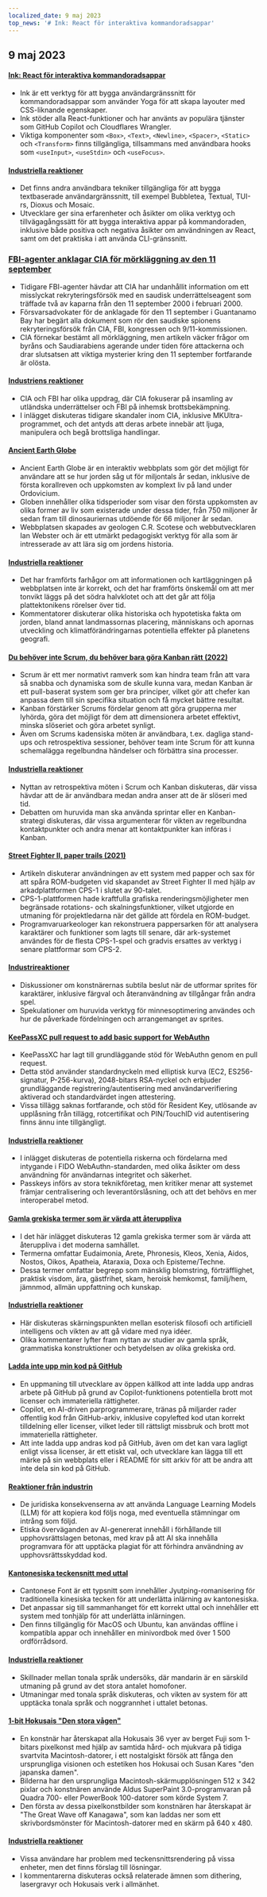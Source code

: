 ```yaml
---
localized_date: 9 maj 2023
top_news: '# Ink: React för interaktiva kommandoradsappar'
---
```


## 9 maj 2023

#### [Ink: React för interaktiva kommandoradsappar](https://github.com/vadimdemedes/ink)

- Ink är ett verktyg för att bygga användargränssnitt för kommandoradsappar som använder Yoga för att skapa layouter med CSS-liknande egenskaper.
- Ink stöder alla React-funktioner och har använts av populära tjänster som GitHub Copilot och Cloudflares Wrangler.
- Viktiga komponenter som `<Box>`, `<Text>`, `<Newline>`, `<Spacer>`, `<Static>` och `<Transform>` finns tillgängliga, tillsammans med användbara hooks som `<useInput>`, `<useStdin>` och `<useFocus>`.

#### [Industriella reaktioner](http://news.ycombinator.com/item?id=35863837)

- Det finns andra användbara tekniker tillgängliga för att bygga textbaserade användargränssnitt, till exempel Bubbletea, Textual, TUI-rs, Dioxus och Mosaic.
- Utvecklare ger sina erfarenheter och åsikter om olika verktyg och tillvägagångssätt för att bygga interaktiva appar på kommandoraden, inklusive både positiva och negativa åsikter om användningen av React, samt om det praktiska i att använda CLI-gränssnitt.

### [FBI-agenter anklagar CIA för mörkläggning av den 11 september](https://www.spytalk.co/p/exclusive-fbi-agents-accuse-cia-of)

- Tidigare FBI-agenter hävdar att CIA har undanhållit information om ett misslyckat rekryteringsförsök med en saudisk underrättelseagent som träffade två av kaparna från den 11 september 2000 i februari 2000.
- Försvarsadvokater för de anklagade för den 11 september i Guantanamo Bay har begärt alla dokument som rör den saudiske spionens rekryteringsförsök från CIA, FBI, kongressen och 9/11-kommissionen.
- CIA förnekar bestämt all mörkläggning, men artikeln väcker frågor om byråns och Saudiarabiens agerande under tiden före attackerna och drar slutsatsen att viktiga mysterier kring den 11 september fortfarande är olösta.

#### [Industriens reaktioner](http://news.ycombinator.com/item?id=35862656)

- CIA och FBI har olika uppdrag, där CIA fokuserar på insamling av utländska underrättelser och FBI på inhemsk brottsbekämpning.
- I inlägget diskuteras tidigare skandaler inom CIA, inklusive MKUltra-programmet, och det antyds att deras arbete innebär att ljuga, manipulera och begå brottsliga handlingar.

#### [Ancient Earth Globe](https://dinosaurpictures.org/ancient-earth/#470)

- Ancient Earth Globe är en interaktiv webbplats som gör det möjligt för användare att se hur jorden såg ut för miljontals år sedan, inklusive de första korallreven och uppkomsten av komplext liv på land under Ordovicium.
- Globen innehåller olika tidsperioder som visar den första uppkomsten av olika former av liv som existerade under dessa tider, från 750 miljoner år sedan fram till dinosauriernas utdöende för 66 miljoner år sedan.
- Webbplatsen skapades av geologen C.R. Scotese och webbutvecklaren Ian Webster och är ett utmärkt pedagogiskt verktyg för alla som är intresserade av att lära sig om jordens historia.

#### [Industriella reaktioner](http://news.ycombinator.com/item?id=35856820)

- Det har framförts farhågor om att informationen och kartläggningen på webbplatsen inte är korrekt, och det har framförts önskemål om att mer tonvikt läggs på det södra halvklotet och att det går att följa plattektonikens rörelser över tid.
- Kommentatorer diskuterar olika historiska och hypotetiska fakta om jorden, bland annat landmassornas placering, människans och apornas utveckling och klimatförändringarnas potentiella effekter på planetens geografi.

#### [Du behöver inte Scrum, du behöver bara göra Kanban rätt (2022)](https://lucasfcosta.com/2022/10/02/scrum-versus-kanban.html)

- Scrum är ett mer normativt ramverk som kan hindra team från att vara så snabba och dynamiska som de skulle kunna vara, medan Kanban är ett pull-baserat system som ger bra principer, vilket gör att chefer kan anpassa dem till sin specifika situation och få mycket bättre resultat.
- Kanban förstärker Scrums fördelar genom att göra grupperna mer lyhörda, göra det möjligt för dem att dimensionera arbetet effektivt, minska slöseriet och göra arbetet synligt.
- Även om Scrums kadensiska möten är användbara, t.ex. dagliga stand-ups och retrospektiva sessioner, behöver team inte Scrum för att kunna schemalägga regelbundna händelser och förbättra sina processer.

#### [Industriella reaktioner](http://news.ycombinator.com/item?id=35857463)

- Nyttan av retrospektiva möten i Scrum och Kanban diskuteras, där vissa hävdar att de är användbara medan andra anser att de är slöseri med tid.
- Debatten om huruvida man ska använda sprintar eller en Kanban-strategi diskuteras, där vissa argumenterar för vikten av regelbundna kontaktpunkter och andra menar att kontaktpunkter kan införas i Kanban.

#### [Street Fighter II, paper trails (2021)](https://fabiensanglard.net/sf2_sheets/index.html)

- Artikeln diskuterar användningen av ett system med papper och sax för att spåra ROM-budgeten vid skapandet av Street Fighter II med hjälp av arkadplattformen CPS-1 i slutet av 90-talet.
- CPS-1-plattformen hade kraftfulla grafiska renderingsmöjligheter men begränsade rotations- och skalningsfunktioner, vilket utgjorde en utmaning för projektledarna när det gällde att fördela en ROM-budget.
- Programvaruarkeologer kan rekonstruera pappersarken för att analysera karaktärer och funktioner som lagts till senare, där ark-systemet användes för de flesta CPS-1-spel och gradvis ersattes av verktyg i senare plattformar som CPS-2.

#### [Industrireaktioner](http://news.ycombinator.com/item?id=35859338)

- Diskussioner om konstnärernas subtila beslut när de utformar sprites för karaktärer, inklusive färgval och återanvändning av tillgångar från andra spel.
- Spekulationer om huruvida verktyg för minnesoptimering användes och hur de påverkade fördelningen och arrangemanget av sprites.

#### [KeePassXC pull request to add basic support for WebAuthn](https://github.com/keepassxreboot/keepassxc/pull/8825)

- KeePassXC har lagt till grundläggande stöd för WebAuthn genom en pull request.
- Detta stöd använder standardnyckeln med elliptisk kurva (EC2, ES256-signatur, P-256-kurva), 2048-bitars RSA-nyckel och erbjuder grundläggande registrering/autentisering med användarverifiering aktiverad och standardvärdet ingen attestering.
- Vissa tillägg saknas fortfarande, och stöd för Resident Key, utlösande av upplåsning från tillägg, rotcertifikat och PIN/TouchID vid autentisering finns ännu inte tillgängligt.

#### [Industriella reaktioner](http://news.ycombinator.com/item?id=35859877)

- I inlägget diskuteras de potentiella riskerna och fördelarna med intygande i FIDO WebAuthn-standarden, med olika åsikter om dess användning för användarnas integritet och säkerhet.
- Passkeys införs av stora teknikföretag, men kritiker menar att systemet främjar centralisering och leverantörslåsning, och att det behövs en mer interoperabel metod.

#### [Gamla grekiska termer som är värda att återuppliva](https://classicalwisdom.substack.com/p/12-ancient-greek-terms-that-should)

- I det här inlägget diskuteras 12 gamla grekiska termer som är värda att återuppliva i det moderna samhället.
- Termerna omfattar Eudaimonia, Arete, Phronesis, Kleos, Xenia, Aidos, Nostos, Oikos, Apatheia, Ataraxia, Doxa och Episteme/Techne.
- Dessa termer omfattar begrepp som mänsklig blomstring, förträfflighet, praktisk visdom, ära, gästfrihet, skam, heroisk hemkomst, familj/hem, jämnmod, allmän uppfattning och kunskap.

#### [Industriella reaktioner](http://news.ycombinator.com/item?id=35867935)

- Här diskuteras skärningspunkten mellan esoterisk filosofi och artificiell intelligens och vikten av att gå vidare med nya idéer.
- Olika kommentarer lyfter fram nyttan av studier av gamla språk, grammatiska konstruktioner och betydelsen av olika grekiska ord.

#### [Ladda inte upp min kod på GitHub](https://nogithub.codeberg.page/)

- En uppmaning till utvecklare av öppen källkod att inte ladda upp andras arbete på GitHub på grund av Copilot-funktionens potentiella brott mot licenser och immateriella rättigheter.
- Copilot, en AI-driven parprogrammerare, tränas på miljarder rader offentlig kod från GitHub-arkiv, inklusive copylefted kod utan korrekt tilldelning eller licenser, vilket leder till rättsligt missbruk och brott mot immateriella rättigheter.
- Att inte ladda upp andras kod på GitHub, även om det kan vara lagligt enligt vissa licenser, är ett etiskt val, och utvecklare kan lägga till ett märke på sin webbplats eller i README för sitt arkiv för att be andra att inte dela sin kod på GitHub.

#### [Reaktioner från industrin](http://news.ycombinator.com/item?id=35859142)

- De juridiska konsekvenserna av att använda Language Learning Models (LLM) för att kopiera kod följs noga, med eventuella stämningar om intrång som följd.
- Etiska överväganden av AI-genererat innehåll i förhållande till upphovsrättslagen betonas, med krav på att AI ska innehålla programvara för att upptäcka plagiat för att förhindra användning av upphovsrättsskyddad kod.

#### [Kantonesiska teckensnitt med uttal](https://visual-fonts.com/)

- Cantonese Font är ett typsnitt som innehåller Jyutping-romanisering för traditionella kinesiska tecken för att underlätta inlärning av kantonesiska.
- Det anpassar sig till sammanhanget för ett korrekt uttal och innehåller ett system med tonhjälp för att underlätta inlärningen.
- Den finns tillgänglig för MacOS och Ubuntu, kan användas offline i kompatibla appar och innehåller en minivordbok med över 1 500 ordförrådsord.

#### [Industriella reaktioner](http://news.ycombinator.com/item?id=35867275)

- Skillnader mellan tonala språk undersöks, där mandarin är en särskild utmaning på grund av det stora antalet homofoner.
- Utmaningar med tonala språk diskuteras, och vikten av system för att upptäcka tonala språk och noggrannhet i uttalet betonas.

#### [1-bit Hokusais "Den stora vågen"](https://www.hypertalking.com/2023/05/08/1-bit-pixel-art-of-hokusais-the-great-wave-off-kanagawa/)

- En konstnär har återskapat alla Hokusais 36 vyer av berget Fuji som 1-bitars pixelkonst med hjälp av samtida hård- och mjukvara på tidiga svartvita Macintosh-datorer, i ett nostalgiskt försök att fånga den ursprungliga visionen och estetiken hos Hokusai och Susan Kares "den japanska damen".
- Bilderna har den ursprungliga Macintosh-skärmupplösningen 512 x 342 pixlar och konstnären använde Aldus SuperPaint 3.0-programvaran på Quadra 700- eller PowerBook 100-datorer som körde System 7.
- Den första av dessa pixelkonstbilder som konstnären har återskapat är "The Great Wave off Kanagawa", som kan laddas ner som ett skrivbordsmönster för Macintosh-datorer med en skärm på 640 x 480.

#### [Industriella reaktioner](http://news.ycombinator.com/item?id=35866283)

- Vissa användare har problem med teckensnittsrendering på vissa enheter, men det finns förslag till lösningar.
- I kommentarerna diskuteras också relaterade ämnen som dithering, lasergravyr och Hokusais verk i allmänhet.
